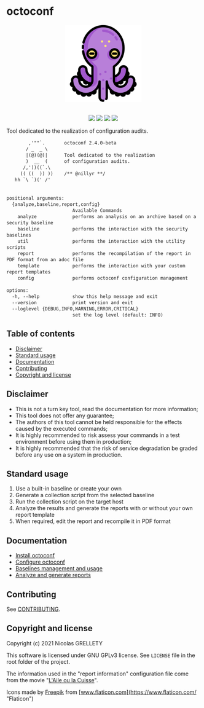 # octoconf

<p align="center">
  <img width="200" height="200" src="resources/logo.png">
  <br/><br/>
</p>

<p align="center">
  <img src="https://img.shields.io/badge/python-3.8+-blue.svg">
  <img src="https://img.shields.io/badge/platform-Linux%2FmacOS%2FWindows-blue.svg">
  <img src="https://img.shields.io/badge/gitmoji-%20😜%20😍-FFDD67.svg">
  <img src="https://img.shields.io/badge/Changelog-gitmoji-brightgreen.svg">
</p>

Tool dedicated to the realization of configuration audits.

```text
        ,'""`.       octoconf 2.4.0-beta
       / _  _ \
       |(@)(@)|      Tool dedicated to the realization
       )  __  (      of configuration audits.
      /,'))((`.\
     (( ((  )) ))    /** @nillyr **/
   hh `\ `)(' /'


positional arguments:
  {analyze,baseline,report,config}
                        Available Commands
    analyze             performs an analysis on an archive based on a security baseline
    baseline            performs the interaction with the security baselines
    util                performs the interaction with the utility scripts
    report              performs the recompilation of the report in PDF format from an adoc file
    template            performs the interaction with your custom report templates
    config              performs octoconf configuration management

options:
  -h, --help            show this help message and exit
  --version             print version and exit
  --loglevel {DEBUG,INFO,WARNING,ERROR,CRITICAL}
                        set the log level (default: INFO)
```

## Table of contents

- [Disclaimer](#disclaimer)
- [Standard usage](#standard-usage)
- [Documentation](#documentation)
- [Contributing](#contributing)
- [Copyright and license](#copyright-and-license)

## Disclaimer

- This is not a turn key tool, read the documentation for more information;
- This tool does not offer any guarantee;
- The authors of this tool cannot be held responsible for the effects caused by the executed commands;
- It is highly recommended to risk assess your commands in a test environment before using them in production;
- It is highly recommended that the risk of service degradation be graded before any use on a system in production.

## Standard usage

1. Use a built-in baseline or create your own
2. Generate a collection script from the selected baseline 
3. Run the collection script on the target host
4. Analyze the results and generate the reports with or without your own report template
5. When required, edit the report and recompile it in PDF format

## Documentation

- [Install octoconf](docs/install.md)
- [Configure octoconf](docs/configuration.md)
- [Baselines management and usage](docs/baselines.md)
- [Analyze and generate reports](docs/analyze-report.md)

## Contributing

See [CONTRIBUTING](CONTRIBUTING.md).

## Copyright and license

Copyright (c) 2021 Nicolas GRELLETY

This software is licensed under GNU GPLv3 license. See `LICENSE` file in the root folder of the project.

The information used in the "report information" configuration file come from the movie "[L'Aile ou la Cuisse](https://www.allocine.fr/film/fichefilm_gen_cfilm=47573.html)".

Icons made by [Freepik](https://www.flaticon.com/authors/freepik "Freepik") from [www.flaticon.com](https://www.flaticon.com/ "Flaticon")


